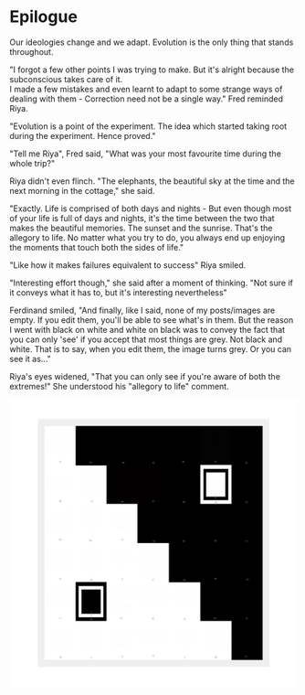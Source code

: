 # Epilogue

Our ideologies change and we adapt. Evolution is the only thing that stands throughout.  

"I forgot a few other points I was trying to make. But it's alright because the subconscious takes care of it.  
I made a few mistakes and even learnt to adapt to some strange ways of dealing with them - Correction need not be a single way." Fred reminded Riya.  

"Evolution is a point of the experiment. The idea which started taking root during the experiment. Hence proved."  

"Tell me Riya", Fred said, "What was your most favourite time during the whole trip?"  

Riya didn't even flinch. "The elephants, the beautiful sky at the time and the next morning in the cottage," she said.  

"Exactly. Life is comprised of both days and nights - But even though most of your life is full of days and nights, it's the time between the two that makes the beautiful memories. The sunset and the sunrise. That's the allegory to life. No matter what you try to do, you always end up enjoying the moments that touch both the sides of life."  

"Like how it makes failures equivalent to success" Riya smiled.  

"Interesting effort though," she said after a moment of thinking. "Not sure if it conveys what it has to, but it's interesting nevertheless" 

Ferdinand smiled, "And finally, like I said, none of my posts/images are empty. If you edit them, you'll be able to see what's in them. But the reason I went with black on white and white on black was to convey the fact that you can only 'see' if you accept that most things are grey. Not black and white. That is to say, when you edit them, the image turns grey. Or you can see it as..."

Riya's eyes widened, "That you can only see if you're aware of both the extremes!" She understood his "allegory to life" comment. 

![yin-yang](yin_yang.jpg)